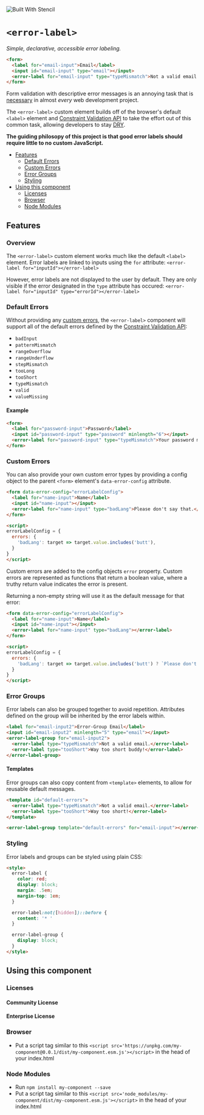 ![Built With Stencil](https://img.shields.io/badge/-Built%20With%20Stencil-16161d.svg?logo=data%3Aimage%2Fsvg%2Bxml%3Bbase64%2CPD94bWwgdmVyc2lvbj0iMS4wIiBlbmNvZGluZz0idXRmLTgiPz4KPCEtLSBHZW5lcmF0b3I6IEFkb2JlIElsbHVzdHJhdG9yIDE5LjIuMSwgU1ZHIEV4cG9ydCBQbHVnLUluIC4gU1ZHIFZlcnNpb246IDYuMDAgQnVpbGQgMCkgIC0tPgo8c3ZnIHZlcnNpb249IjEuMSIgaWQ9IkxheWVyXzEiIHhtbG5zPSJodHRwOi8vd3d3LnczLm9yZy8yMDAwL3N2ZyIgeG1sbnM6eGxpbms9Imh0dHA6Ly93d3cudzMub3JnLzE5OTkveGxpbmsiIHg9IjBweCIgeT0iMHB4IgoJIHZpZXdCb3g9IjAgMCA1MTIgNTEyIiBzdHlsZT0iZW5hYmxlLWJhY2tncm91bmQ6bmV3IDAgMCA1MTIgNTEyOyIgeG1sOnNwYWNlPSJwcmVzZXJ2ZSI%2BCjxzdHlsZSB0eXBlPSJ0ZXh0L2NzcyI%2BCgkuc3Qwe2ZpbGw6I0ZGRkZGRjt9Cjwvc3R5bGU%2BCjxwYXRoIGNsYXNzPSJzdDAiIGQ9Ik00MjQuNywzNzMuOWMwLDM3LjYtNTUuMSw2OC42LTkyLjcsNjguNkgxODAuNGMtMzcuOSwwLTkyLjctMzAuNy05Mi43LTY4LjZ2LTMuNmgzMzYuOVYzNzMuOXoiLz4KPHBhdGggY2xhc3M9InN0MCIgZD0iTTQyNC43LDI5Mi4xSDE4MC40Yy0zNy42LDAtOTIuNy0zMS05Mi43LTY4LjZ2LTMuNkgzMzJjMzcuNiwwLDkyLjcsMzEsOTIuNyw2OC42VjI5Mi4xeiIvPgo8cGF0aCBjbGFzcz0ic3QwIiBkPSJNNDI0LjcsMTQxLjdIODcuN3YtMy42YzAtMzcuNiw1NC44LTY4LjYsOTIuNy02OC42SDMzMmMzNy45LDAsOTIuNywzMC43LDkyLjcsNjguNlYxNDEuN3oiLz4KPC9zdmc%2BCg%3D%3D&colorA=16161d&style=flat-square)

# `<error-label>`

_Simple, declarative, accessible error labeling._

```html
<form>
  <label for="email-input">Email</label>
  <input id="email-input" type="email"></input>
  <error-label for="email-input" type="typeMismatch">Not a valid email.</error-label>
</form>
```

Form validation with descriptive error messages is an annoying task that is [necessary](https://www.nngroup.com/articles/visibility-system-status/) in almost _every_ web development project.

The `<error-label>` custom element builds off of the browser's default `<label>` element and [Constraint Validation API](https://developer.mozilla.org/en-US/docs/Web/API/Constraint_validation) to take the effort out of this common task, allowing developers to stay [DRY](https://en.wikipedia.org/wiki/Don%27t_repeat_yourself). 

**The guiding philosopy of this project is that good error labels should require little to no custom JavaScript.**

- [Features]()
  - [Default Errors]()
  - [Custom Errors]()
  - [Error Groups]()
  - [Styling]()
- [Using this component]()
  - [Licenses]()
  - [Browser]()
  - [Node Modules]()

## Features
### Overview 

The `<error-label>` custom element works much like the default `<label>` element. Error labels are linked to inputs using the `for` attribute: `<error-label for="inputId"></error-label>`

However, error labels are not displayed to the user by default. They are only visible if the error designated in the `type` attribute has occured: `<error-label for="inputId" type="errorId"></error-label>`

### Default Errors
Without providing any [custom errors](), the `<error-label>` component will support all of the default errors defined by the [Constraint Validation API](https://developer.mozilla.org/en-US/docs/Web/API/ValidityState#properties):

- `badInput`
- `patternMismatch`
- `rangeOverflow`
- `rangeUnderflow`
- `stepMismatch`
- `tooLong`
- `tooShort`
- `typeMismatch`
- `valid`
- `valueMissing`

#### Example
```html
<form>
  <label for="password-input">Password</label>
  <input id="password-input" type="password" minlength="6"></input>
  <error-label for="password-input" type="typeMismatch">Your password must be at least 6 characters long.</error-label>
</form>
```

### Custom Errors

You can also provide your own custom error types by providing a config object to the parent `<form>` element's `data-error-config` attribute.
```html
<form data-error-config="errorLabelConfig">
  <label for="name-input">Name</label>
  <input id="name-input"></input>
  <error-label for="name-input" type="badLang">Please don't say that.</error-label>
</form>

<script>
errorLabelConfig = {
  errors: {
    'badLang': target => target.value.includes('butt'),
  }
} 
</script>
```
Custom errors are added to the config objects `error` property. Custom errors are represented as functions that return a boolean value, where a truthy return value indicates the error is present.

Returning a non-empty string will use it as the default message for that error:
```html
<form data-error-config="errorLabelConfig">
  <label for="name-input">Name</label>
  <input id="name-input"></input>
  <error-label for="name-input" type="badLang"></error-label>
</form>

<script>
errorLabelConfig = {
  errors: {
    'badLang': target => target.value.includes('butt') ? `Please don't say ${target.value}.` : false,
  }
} 
</script>
```

### Error Groups

Error labels can also be grouped together to avoid repetition. Attributes defined on the group will be inherited by the error labels within.

```html
<label for="email-input2">Error-Group Email</label>
<input id="email-input2" minlength="5" type="email"></input>
<error-label-group for="email-input2">
  <error-label type="typeMismatch">Not a valid email.</error-label>
  <error-label type="tooShort">Way too short buddy!</error-label>
</error-label-group>
```

#### Templates

Error groups can also copy content from `<template>` elements, to allow for reusable default messages.

```html
<template id="default-errors">
  <error-label type="typeMismatch">Not a valid email.</error-label>
  <error-label type="tooShort">Way too short!</error-label>
</template>
```

```html
<error-label-group template="default-errors" for="email-input"></error-label-group>
```

### Styling

Error labels and groups can be styled using plain CSS:
```html
<style>
  error-label {
    color: red;
    display: block;
    margin: .5em;
    margin-top: 1em;
  }

  error-label:not([hidden])::before {
    content: '* '
  }

  error-label-group {
    display: block;
  }
</style>
```

## Using this component

### Licenses

#### Community License

#### Enterprise License

### Browser
- Put a script tag similar to this `<script src='https://unpkg.com/my-component@0.0.1/dist/my-component.esm.js'></script>` in the head of your index.html

### Node Modules
- Run `npm install my-component --save`
- Put a script tag similar to this `<script src='node_modules/my-component/dist/my-component.esm.js'></script>` in the head of your index.html
